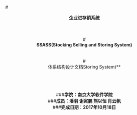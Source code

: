 #<center>**企业进存销系统**  
<br>
<br>
<br>
#<center> **SSASS(Stocking Selling and                               	Storing System)**
<br>
<br>
<br>
#<center>体系结构设计文档Storing System)**
<br>
<br>
<br>
<br>
<br>
###**学院：南京大学软件学院**<br>
###**成员：潘羽 谢寅鹏 熊以恒 肖云帆**<br>
###**完成日期：2017年10月18日**<br>
